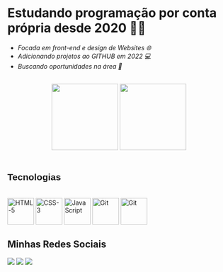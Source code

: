 <h1>Estudando programação por conta própria desde 2020 👩‍💻</h1>
<i>
  <ul>
    <li>Focada em front-end e design de Websites 🌐</li>
    <li>Adicionando projetos ao GITHUB em 2022 💻</li>
    <li>Buscando oportunidades na área 💼</li>
  </ul>
</i>
<br>
<div align="center" style+"display:inline block">
  <a href="https://github.com/andressavillela"> </a>
  <img height="150em" src="https://github-readme-stats.vercel.app/api?username=andressavillela&show_icons=true&theme=discord_old_blurple&inclide_all_commits=true&count_private=true"/>
  <img height="150em" src="https://github-readme-stats.vercel.app/api/top-langs/?username=andressavillela&layout=compact&langs_count=7&theme=discord_old_blurple"/>
    </div>
    <br>
  <h2 style= "font-family: Arial, Helvetica, sans-serif;"> Tecnologias </h2>
  
  <div style="display: inline_block" ><br>
    <img alignt="center" alt="HTML-5" height="60" src="https://cdn.jsdelivr.net/gh/devicons/devicon/icons/html5/html5-original-wordmark.svg" />
     <img alignt="center" alt="CSS-3" height="60" src="https://cdn.jsdelivr.net/gh/devicons/devicon/icons/css3/css3-original-wordmark.svg" />
     <img alignt="center" alt="JavaScript" height="60" src="https://cdn.jsdelivr.net/gh/devicons/devicon/icons/javascript/javascript-original.svg" />
    <img alignt="center" alt="Git" height="60" src="https://cdn.jsdelivr.net/gh/devicons/devicon/icons/git/git-original.svg" />
  <img alignt="center" alt="Git" height="60" src="https://cdn.jsdelivr.net/gh/devicons/devicon/icons/github/github-original.svg" />
  </div>
  <h2>Minhas Redes Sociais</h2>
  <div> 
  <a href = "mailto:villelaandressa00@gmail.com"><img src="https://img.shields.io/badge/-Gmail-%23333?style=for-the-badge&logo=gmail&logoColor=white" target="_blank"></a>
  <a href="https://www.linkedin.com/in/andressa-villela-0125091a8/" target="_blank"><img src="https://img.shields.io/badge/-LinkedIn-%230077B5?style=for-the-badge&logo=linkedin&logoColor=white" target="_blank"></a> 
  <a href="https://api.whatsapp.com/send?phone=55(85) 99904-9335&text=" target="_blank"><img src="https://img.shields.io/badge/WhatsApp-25D366?style=for-the-badge&logo=whatsapp&logoColor=white" target="_blank"></a> 
  </div>
